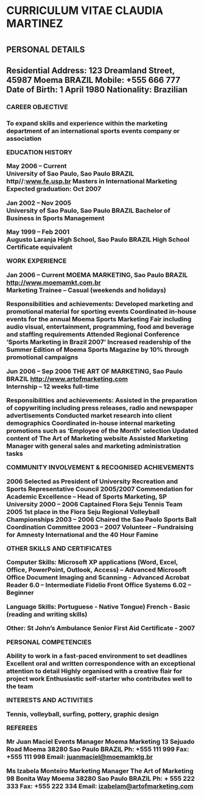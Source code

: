 <html>

<body>

<h1> CURRICULUM VITAE CLAUDIA MARTINEZ <h1/>

<h2> PERSONAL DETAILS <h2/>

Residential Address: 	123 Dreamland Street, 45987 Moema BRAZIL 
Mobile: 		+555 666 777
Date of Birth: 		1  April 1980
Nationality: 		Brazilian

<h3>CAREER OBJECTIVE <h3/>

To expand skills and experience within the marketing department of an international sports events company or association

EDUCATION HISTORY

May 2006 – Current 		
University of Sao Paulo, Sao Paulo BRAZIL 
http//:www.fe.usp.br
Masters in International Marketing
Expected graduation: Oct 2007

Jan 2002 – Nov 2005 	
University of Sao Paulo, Sao Paulo BRAZIL
Bachelor of Business in Sports Management

May 1999 – Feb 2001 	
Augusto Laranja High School, Sao Paulo BRAZIL
High School Certificate equivalent
				

WORK EXPERIENCE 

Jan 2006 – Current
MOEMA MARKETING, Sao Paulo BRAZIL 
http://www.moemamkt.com.br  
Marketing Trainee – Casual (weekends and holidays)

Responsibilities and achievements:
Developed marketing and promotional material for sporting events
Coordinated in-house events for the annual Moema Sports Marketing Fair including audio visual, entertainment, programming, food and beverage and staffing requirements
Attended Regional Conference ‘Sports Marketing in Brazil 2007’
Increased readership of the Summer Edition of Moema Sports Magazine by 10% through promotional campaigns


Jun 2006 – Sep 2006	
THE ART OF MARKETING, Sao Paulo BRAZIL 
http://www.artofmarketing.com  
Internship – 12 weeks full-time

Responsibilities and achievements:
Assisted in the preparation of copywriting including press releases, radio and newspaper advertisements
Conducted market research into client demographics
Coordinated in-house internal marketing promotions such as ‘Employee of the Month’ selection
Updated content of The Art of Marketing website
Assisted Marketing Manager with general sales and marketing administration tasks

COMMUNITY INVOLVEMENT & RECOGNISED ACHIEVEMENTS

2006			Selected as President of University Recreation and Sports Representative Council
2005/2007	        Commendation for Academic Excellence – Head of Sports Marketing, SP University
2000 – 2006 		Captained Flora Seju Tennis Team 
2005			1st place in the Flora Seju Regional Volleyball Championships
2003 – 2006		Chaired the Sao Paolo Sports Ball Coordination Committee
2003 – 2007 		Volunteer – Fundraising for Amnesty International and the 40 Hour Famine

OTHER SKILLS AND CERTIFICATES

Computer Skills:
Microsoft XP applications (Word, Excel, Office, PowerPoint, Outlook, Access) – Advanced
Microsoft Office Document Imaging and Scanning - Advanced
Acrobat Reader 6.0 – Intermediate
Fidelio Front Office Systems 6.02 – Beginner 

Language Skills:
Portuguese - Native Tongue)
French - Basic (reading and writing skills)

Other: 
St John’s Ambulance Senior First Aid Certificate - 2007


PERSONAL COMPETENCIES

Ability to work in a fast-paced environment to set deadlines
Excellent oral and written correspondence with an exceptional attention to detail
Highly organised with a creative flair for project work
Enthusiastic self-starter who contributes well to the team

INTERESTS AND ACTIVITIES

Tennis, volleyball, surfing, pottery, graphic design

REFEREES

Mr Juan Maciel
Events Manager
Moema Marketing
13 Sejuado Road
Moema 38280
Sao Paulo BRAZIL
Ph:   +555 111 999
Fax: +555 111 998
Email: juanmaciel@moemamktg.br	

Ms Izabela Monteiro
Marketing Manager
The Art of Marketing
98 Bonita Way
Moema 38280
Sao Paulo BRAZIL
Ph: + 555 222 333
Fax: +555 222 334
Email: izabelam@artofmarketing.com


<body/>

<html/>


